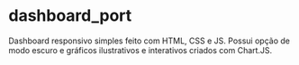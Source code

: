 # dashboard_port
Dashboard responsivo simples feito com HTML, CSS e JS. Possui opção de modo escuro e gráficos ilustrativos e interativos  criados com Chart.JS.

